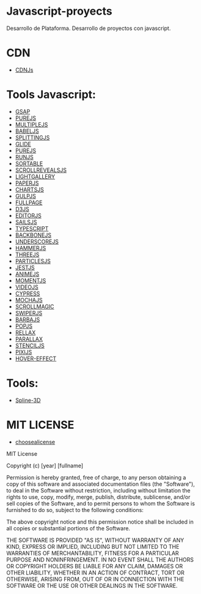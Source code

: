 # Javascript-proyects
Desarrollo de Plataforma.
Desarrollo de proyectos con javascript. 

# CDN
- [CDNJs](https://cdnjs.com/)

# Tools Javascript: 
- [GSAP](https://greensock.com/)
- [PUREJS](https://pure-js.com/)
- [MULTIPLEJS](https://multiple.js.org/)
- [BABELJS](https://babeljs.io/)
- [SPLITTINGJS](https://splitting.js.org/)
- [GLIDE](https://glidejs.com/)
- [PUREJS](https://pure-js.com/)
- [RUNJS](https://runjs.app/)
- [SORTABLE](https://sortablejs.github.io/Sortable/)
- [SCROLLREVEALSJS](https://scrollrevealjs.org/)
- [LIGHTGALLERY](https://sachinchoolur.github.io/lightgallery.js/)
- [PAPERJS](http://paperjs.org/)
- [CHARTSJS](https://www.chartjs.org/)
- [GULPJS](https://gulpjs.com/)
- [FULLPAGE](https://alvarotrigo.com/fullPage/es/#page2)
- [D3JS](https://d3js.org/)
- [EDITORJS](https://editorjs.io/)
- [SAILSJS](https://sailsjs.com/)
- [TYPESCRIPT](https://www.typescriptlang.org/)
- [BACKBONEJS](https://backbonejs.org/)
- [UNDERSCOREJS](https://underscorejs.org/)
- [HAMMERJS](https://hammerjs.github.io/)
- [THREEJS](https://threejs.org/)
- [PARTICLESJS](https://vincentgarreau.com/particles.js/)
- [JESTJS](https://jestjs.io/)
- [ANIMEJS](https://animejs.com/)
- [MOMENTJS](https://momentjs.com/)
- [VIDEOJS](https://videojs.com/)
- [CYPRESS](https://www.cypress.io/)
- [MOCHAJS](https://mochajs.org/)
- [SCROLLMAGIC](https://scrollmagic.io/)
- [SWIPERJS](https://swiperjs.com/get-started)
- [BARBAJS](https://barba.js.org/)
- [POPJS](https://boscoh.github.io/popjs/#/)
- [RELLAX](https://dixonandmoe.com/rellax/)
- [PARALLAX](https://matthew.wagerfield.com/parallax/)
- [STENCILJS](https://stenciljs.com/)
- [PIXIJS](https://www.pixijs.com/)
- [HOVER-EFFECT](https://github.com/robin-dela/hover-effect)

# Tools:
- [Spline-3D](https://spline.design/)

# MIT LICENSE

- [choosealicense](https://choosealicense.com/)

MIT License

Copyright (c) [year] [fullname]

Permission is hereby granted, free of charge, to any person obtaining a copy of this software and associated documentation files (the "Software"), to deal in the Software without restriction, including without limitation the rights to use, copy, modify, merge, publish, distribute, sublicense, and/or sell copies of the Software, and to permit persons to whom the Software is furnished to do so, subject to the following conditions:

The above copyright notice and this permission notice shall be included in all copies or substantial portions of the Software.

THE SOFTWARE IS PROVIDED "AS IS", WITHOUT WARRANTY OF ANY KIND, EXPRESS OR IMPLIED, INCLUDING BUT NOT LIMITED TO THE WARRANTIES OF MERCHANTABILITY, FITNESS FOR A PARTICULAR PURPOSE AND NONINFRINGEMENT. IN NO EVENT SHALL THE AUTHORS OR COPYRIGHT HOLDERS BE LIABLE FOR ANY CLAIM, DAMAGES OR OTHER LIABILITY, WHETHER IN AN ACTION OF CONTRACT, TORT OR OTHERWISE, ARISING FROM, OUT OF OR IN CONNECTION WITH THE SOFTWARE OR THE USE OR OTHER DEALINGS IN THE SOFTWARE.
